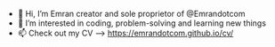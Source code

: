 - 👋 Hi, I’m Emran creator and sole proprietor of @Emrandotcom
- 👀 I’m interested in coding, problem-solving and learning new things
- 📫 Check out my CV --> https://emrandotcom.github.io/cv/

<!---
Emrandotcom/Emrandotcom is a ✨ special ✨ repository because its `README.md` (this file) appears on your GitHub profile.
You can click the Preview link to take a look at your changes.
--->

